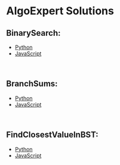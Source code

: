 # AlgoExpert Solutions


## BinarySearch:

- [Python](/python/binarySearch.py/)
- [JavaScript](/javascript/binarySearch.js/)

<br />


## BranchSums:

- [Python](/python/BranchSums.py/)
- [JavaScript](/javascript/BranchSums.js/)

<br />

## FindClosestValueInBST:

- [Python](/python/FindClosestValueInBST.py/)
- [JavaScript](/javascript/FindClosestValueInBST.js/)

<br />
